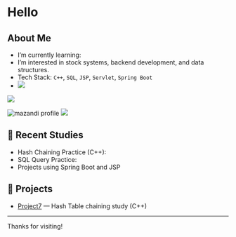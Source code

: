 #  Hello

##  About Me
-  I’m currently learning: 
-  I’m interested in stock systems, backend development, and data structures.
-  Tech Stack: `C++`, `SQL`, `JSP`, `Servlet`, `Spring Boot`
-  <img src="https://img.shields.io/badge/spring-%236DB33F.svg?&style=for-the-badge&logo=spring&logoColor=white" />
<img src="https://img.shields.io/badge/java-%23007396.svg?&style=for-the-badge&logo=java&logoColor=white" />


![mazandi profile](http://mazandi.herokuapp.com/api?handle={handle}&theme=warm)
<img src="http://mazandi.herokuapp.com/api?handle={han97901}&theme=warm"/>

## 📘 Recent Studies
- Hash Chaining Practice (C++):
- SQL Query Practice: 
- Projects using Spring Boot and JSP

## 📌 Projects
- [Project7](https://github.com/johndoe/Project7) — Hash Table chaining study (C++)

---

Thanks for visiting!
